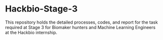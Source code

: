 # Hackbio-Stage-3
This repository holds the detailed processes, codes, and report for the task required at Stage 3 for Biomaker hunters and Machine Learning Engineers at the Hackbio internship.
